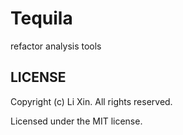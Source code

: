 # Tequila

refactor analysis tools

LICENSE
---

Copyright (c) Li Xin. All rights reserved.

Licensed under the MIT license.
